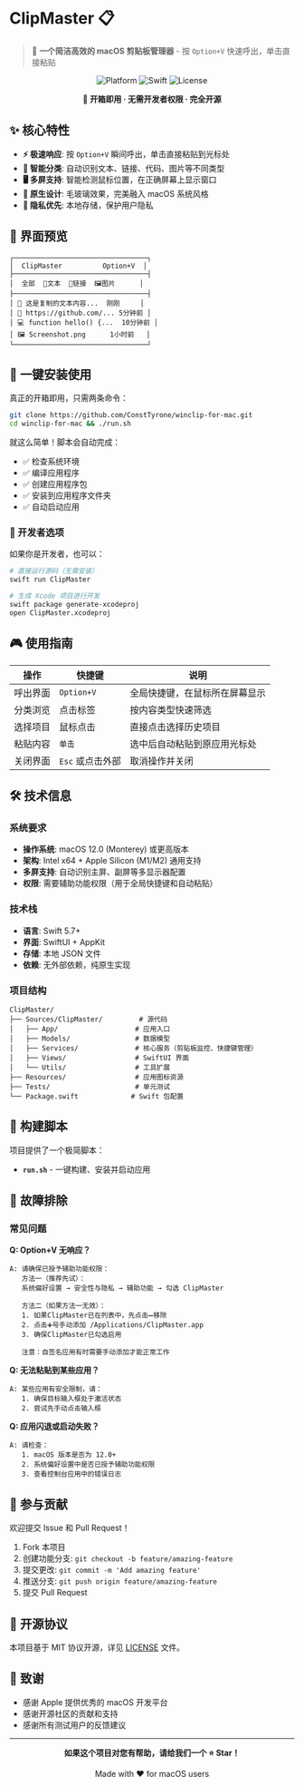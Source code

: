 # ClipMaster 📋

> 🎯 **一个简洁高效的 macOS 剪贴板管理器** - 按 `Option+V` 快速呼出，单击直接粘贴

<div align="center">

![Platform](https://img.shields.io/badge/macOS-12.0+-green?style=flat-square)
![Swift](https://img.shields.io/badge/Swift-5.7+-orange?style=flat-square)
![License](https://img.shields.io/badge/License-MIT-blue?style=flat-square)

**🚀 开箱即用 · 无需开发者权限 · 完全开源**

</div>

## ✨ 核心特性

- **⚡ 极速响应**: 按 `Option+V` 瞬间呼出，单击直接粘贴到光标处
- **🧠 智能分类**: 自动识别文本、链接、代码、图片等不同类型
- **🖥️ 多屏支持**: 智能检测鼠标位置，在正确屏幕上显示窗口
- **🎨 原生设计**: 毛玻璃效果，完美融入 macOS 系统风格
- **🔐 隐私优先**: 本地存储，保护用户隐私

## 📸 界面预览

```
┌─────────────────────────────────┐
│  ClipMaster          Option+V  │
├─────────────────────────────────┤
│  全部  📝文本  🔗链接  🖼️图片      │
├─────────────────────────────────┤
│ 📝 这是复制的文本内容...  刚刚     │
│ 🔗 https://github.com/... 5分钟前 │
│ 💻 function hello() {...  10分钟前 │
│ 🖼️ Screenshot.png      1小时前   │
└─────────────────────────────────┘
```

## 🚀 一键安装使用

真正的开箱即用，只需两条命令：

```bash
git clone https://github.com/ConstTyrone/winclip-for-mac.git
cd winclip-for-mac && ./run.sh
```

就这么简单！脚本会自动完成：
- ✅ 检查系统环境
- ✅ 编译应用程序  
- ✅ 创建应用程序包
- ✅ 安装到应用程序文件夹
- ✅ 自动启动应用

### 🔧 开发者选项

如果你是开发者，也可以：

```bash
# 直接运行源码（无需安装）
swift run ClipMaster

# 生成 Xcode 项目进行开发
swift package generate-xcodeproj
open ClipMaster.xcodeproj
```

## 🎮 使用指南

| 操作 | 快捷键 | 说明 |
|------|--------|------|
| 呼出界面 | `Option+V` | 全局快捷键，在鼠标所在屏幕显示 |
| 分类浏览 | 点击标签 | 按内容类型快速筛选 |
| 选择项目 | 鼠标点击 | 直接点击选择历史项目 |
| 粘贴内容 | `单击` | 选中后自动粘贴到原应用光标处 |
| 关闭界面 | `Esc` 或点击外部 | 取消操作并关闭 |

## 🛠 技术信息

### 系统要求
- **操作系统**: macOS 12.0 (Monterey) 或更高版本
- **架构**: Intel x64 + Apple Silicon (M1/M2) 通用支持
- **多屏支持**: 自动识别主屏、副屏等多显示器配置
- **权限**: 需要辅助功能权限（用于全局快捷键和自动粘贴）

### 技术栈
- **语言**: Swift 5.7+
- **界面**: SwiftUI + AppKit
- **存储**: 本地 JSON 文件
- **依赖**: 无外部依赖，纯原生实现

### 项目结构
```
ClipMaster/
├── Sources/ClipMaster/         # 源代码
│   ├── App/                   # 应用入口
│   ├── Models/                # 数据模型
│   ├── Services/              # 核心服务（剪贴板监控、快捷键管理）
│   ├── Views/                 # SwiftUI 界面
│   └── Utils/                 # 工具扩展
├── Resources/                 # 应用图标资源
├── Tests/                     # 单元测试
└── Package.swift             # Swift 包配置
```

## 🔧 构建脚本

项目提供了一个极简脚本：

- **`run.sh`** - 一键构建、安装并启动应用

## 🐛 故障排除

### 常见问题

**Q: Option+V 无响应？**
```
A: 请确保已授予辅助功能权限：
   方法一（推荐先试）：
   系统偏好设置 → 安全性与隐私 → 辅助功能 → 勾选 ClipMaster
   
   方法二（如果方法一无效）：
   1. 如果ClipMaster已在列表中，先点击➖移除
   2. 点击➕号手动添加 /Applications/ClipMaster.app
   3. 确保ClipMaster已勾选启用
   
   注意：自签名应用有时需要手动添加才能正常工作
```

**Q: 无法粘贴到某些应用？**
```
A: 某些应用有安全限制，请：
   1. 确保目标输入框处于激活状态
   2. 尝试先手动点击输入框
```

**Q: 应用闪退或启动失败？**
```
A: 请检查：
   1. macOS 版本是否为 12.0+
   2. 系统偏好设置中是否已授予辅助功能权限
   3. 查看控制台应用中的错误日志
```

## 🤝 参与贡献

欢迎提交 Issue 和 Pull Request！

1. Fork 本项目
2. 创建功能分支: `git checkout -b feature/amazing-feature`
3. 提交更改: `git commit -m 'Add amazing feature'`
4. 推送分支: `git push origin feature/amazing-feature`
5. 提交 Pull Request

## 📄 开源协议

本项目基于 MIT 协议开源，详见 [LICENSE](LICENSE) 文件。

## 🙏 致谢

- 感谢 Apple 提供优秀的 macOS 开发平台
- 感谢开源社区的贡献和支持
- 感谢所有测试用户的反馈建议

---

<div align="center">

**如果这个项目对您有帮助，请给我们一个 ⭐ Star！**

Made with ❤️ for macOS users

</div>
